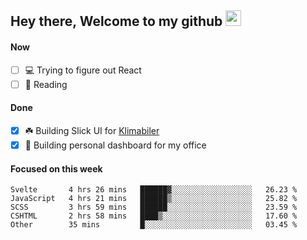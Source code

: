 ## Hey there, Welcome to my github <img src="https://media.giphy.com/media/hvRJCLFzcasrR4ia7z/giphy.gif" width="25px">

#### Now
- [ ] 💻 Trying to figure out React
- [ ] 📕 Reading

#### Done
- [x] ☘️ Building Slick UI for [Klimabiler](https://klimabiler.dk)
- [x] 🚀 Building personal dashboard for my office
 
 #### Focused on this week
<!--START_SECTION:waka-->

```text
Svelte       4 hrs 26 mins   ██████▓░░░░░░░░░░░░░░░░░░   26.23 %
JavaScript   4 hrs 21 mins   ██████▒░░░░░░░░░░░░░░░░░░   25.82 %
SCSS         3 hrs 59 mins   ██████░░░░░░░░░░░░░░░░░░░   23.59 %
CSHTML       2 hrs 58 mins   ████▒░░░░░░░░░░░░░░░░░░░░   17.60 %
Other        35 mins         █░░░░░░░░░░░░░░░░░░░░░░░░   03.45 %
```

<!--END_SECTION:waka-->


